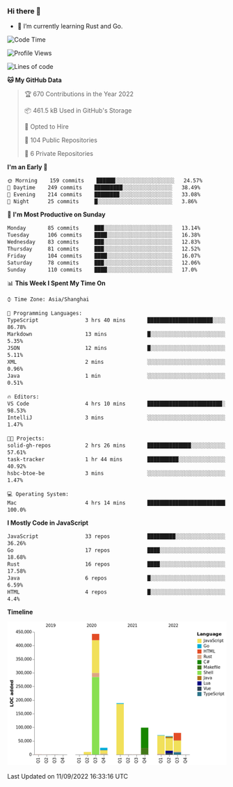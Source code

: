 ### Hi there 👋

- 🌱 I’m currently learning Rust and Go.

<!--START_SECTION:waka-->
![Code Time](http://img.shields.io/badge/Code%20Time-688%20hrs%201%20min-blue)

![Profile Views](http://img.shields.io/badge/Profile%20Views-0-blue)

![Lines of code](https://img.shields.io/badge/From%20Hello%20World%20I%27ve%20Written-981%20Thousand%20lines%20of%20code-blue)

**🐱 My GitHub Data** 

> 🏆 670 Contributions in the Year 2022
 > 
> 📦 461.5 kB Used in GitHub's Storage 
 > 
> 💼 Opted to Hire
 > 
> 📜 104 Public Repositories 
 > 
> 🔑 6 Private Repositories  
 > 
**I'm an Early 🐤** 

```text
🌞 Morning    159 commits    ██████░░░░░░░░░░░░░░░░░░░   24.57% 
🌆 Daytime    249 commits    █████████░░░░░░░░░░░░░░░░   38.49% 
🌃 Evening    214 commits    ████████░░░░░░░░░░░░░░░░░   33.08% 
🌙 Night      25 commits     █░░░░░░░░░░░░░░░░░░░░░░░░   3.86%

```
📅 **I'm Most Productive on Sunday** 

```text
Monday       85 commits     ███░░░░░░░░░░░░░░░░░░░░░░   13.14% 
Tuesday      106 commits    ████░░░░░░░░░░░░░░░░░░░░░   16.38% 
Wednesday    83 commits     ███░░░░░░░░░░░░░░░░░░░░░░   12.83% 
Thursday     81 commits     ███░░░░░░░░░░░░░░░░░░░░░░   12.52% 
Friday       104 commits    ████░░░░░░░░░░░░░░░░░░░░░   16.07% 
Saturday     78 commits     ███░░░░░░░░░░░░░░░░░░░░░░   12.06% 
Sunday       110 commits    ████░░░░░░░░░░░░░░░░░░░░░   17.0%

```


📊 **This Week I Spent My Time On** 

```text
⌚︎ Time Zone: Asia/Shanghai

💬 Programming Languages: 
TypeScript               3 hrs 40 mins       █████████████████████░░░░   86.78% 
Markdown                 13 mins             █░░░░░░░░░░░░░░░░░░░░░░░░   5.35% 
JSON                     12 mins             █░░░░░░░░░░░░░░░░░░░░░░░░   5.11% 
XML                      2 mins              ░░░░░░░░░░░░░░░░░░░░░░░░░   0.96% 
Java                     1 min               ░░░░░░░░░░░░░░░░░░░░░░░░░   0.51%

🔥 Editors: 
VS Code                  4 hrs 10 mins       ████████████████████████░   98.53% 
IntelliJ                 3 mins              ░░░░░░░░░░░░░░░░░░░░░░░░░   1.47%

🐱‍💻 Projects: 
solid-gh-repos           2 hrs 26 mins       ██████████████░░░░░░░░░░░   57.61% 
task-tracker             1 hr 44 mins        ██████████░░░░░░░░░░░░░░░   40.92% 
hsbc-btoe-be             3 mins              ░░░░░░░░░░░░░░░░░░░░░░░░░   1.47%

💻 Operating System: 
Mac                      4 hrs 14 mins       █████████████████████████   100.0%

```

**I Mostly Code in JavaScript** 

```text
JavaScript               33 repos            █████████░░░░░░░░░░░░░░░░   36.26% 
Go                       17 repos            ████░░░░░░░░░░░░░░░░░░░░░   18.68% 
Rust                     16 repos            ████░░░░░░░░░░░░░░░░░░░░░   17.58% 
Java                     6 repos             █░░░░░░░░░░░░░░░░░░░░░░░░   6.59% 
HTML                     4 repos             █░░░░░░░░░░░░░░░░░░░░░░░░   4.4%

```


**Timeline**

![Chart not found](https://raw.githubusercontent.com/elton/elton/main/charts/bar_graph.png) 


 Last Updated on 11/09/2022 16:33:16 UTC
<!--END_SECTION:waka-->

<!--
**elton/elton** is a ✨ _special_ ✨ repository because its `README.md` (this file) appears on your GitHub profile.

Here are some ideas to get you started:

- 🔭 I’m currently working on ...
- 🌱 I’m currently learning ...
- 👯 I’m looking to collaborate on ...
- 🤔 I’m looking for help with ...
- 💬 Ask me about ...
- 📫 How to reach me: ...
- 😄 Pronouns: ...
- ⚡ Fun fact: ...
-->
